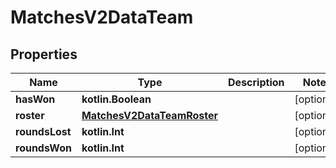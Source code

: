 
# MatchesV2DataTeam

## Properties
| Name | Type | Description | Notes |
| ------------ | ------------- | ------------- | ------------- |
| **hasWon** | **kotlin.Boolean** |  |  [optional] |
| **roster** | [**MatchesV2DataTeamRoster**](MatchesV2DataTeamRoster.md) |  |  [optional] |
| **roundsLost** | **kotlin.Int** |  |  [optional] |
| **roundsWon** | **kotlin.Int** |  |  [optional] |




